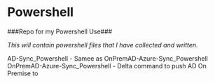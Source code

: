 # Powershell
###Repo for my Powershell Use###

*This will contain powershell files that I have collected and written.*

AD-Sync_Powershell - Samee as OnPremAD-Azure-Sync_Powershell
OnPremAD-Azure-Sync_Powershell - Delta command to push AD On Premise to 
